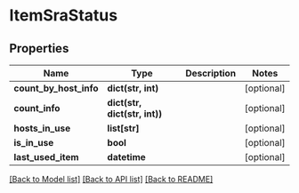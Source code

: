 # ItemSraStatus

## Properties
Name | Type | Description | Notes
------------ | ------------- | ------------- | -------------
**count_by_host_info** | **dict(str, int)** |  | [optional] 
**count_info** | **dict(str, dict(str, int))** |  | [optional] 
**hosts_in_use** | **list[str]** |  | [optional] 
**is_in_use** | **bool** |  | [optional] 
**last_used_item** | **datetime** |  | [optional] 

[[Back to Model list]](../README.md#documentation-for-models) [[Back to API list]](../README.md#documentation-for-api-endpoints) [[Back to README]](../README.md)


